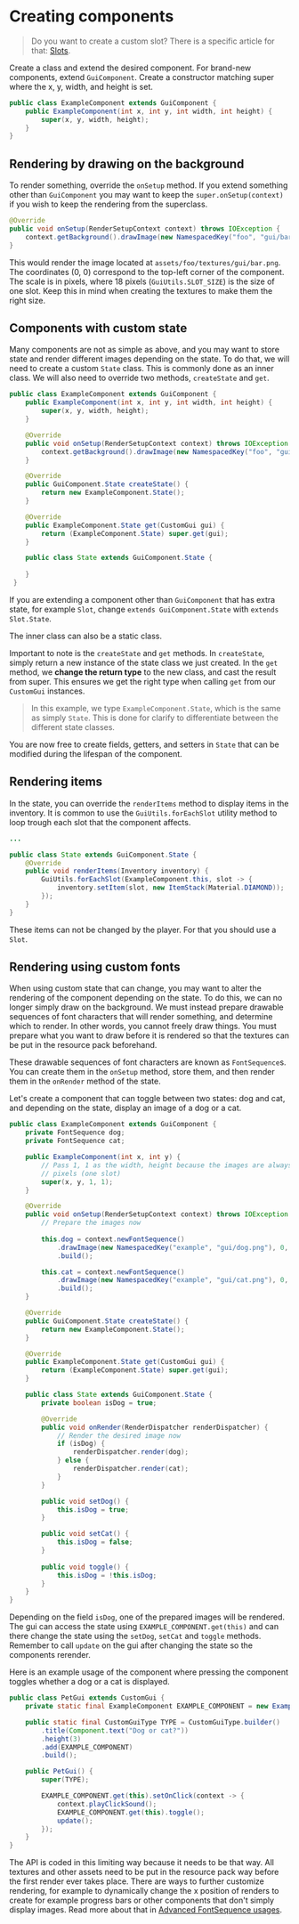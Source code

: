 # Creating components
> Do you want to create a custom slot? There is a specific article for that: [Slots](slots.md).

Create a class and extend the desired component. For brand-new components,
extend `GuiComponent`. Create a constructor matching super where the x, y,
width, and height is set.
```java
public class ExampleComponent extends GuiComponent {
    public ExampleComponent(int x, int y, int width, int height) {
        super(x, y, width, height);
    }
}
```

## Rendering by drawing on the background

To render something, override the `onSetup` method. If you extend something
other than `GuiComponent` you may want to keep the `super.onSetup(context)` if
you wish to keep the rendering from the superclass.

```java
@Override
public void onSetup(RenderSetupContext context) throws IOException {
    context.getBackground().drawImage(new NamespacedKey("foo", "gui/bar.png"), 0, 0);
}
```

This would render the image located at `assets/foo/textures/gui/bar.png`. The
coordinates (0, 0) correspond to the top-left corner of the component. The scale
is in pixels, where 18 pixels (`GuiUtils.SLOT_SIZE`) is the size of one slot.
Keep this in mind when creating the textures to make them the right size.

## Components with custom state
Many components are not as simple as above, and you may want to store state and
render different images depending on the state. To do that, we will need to
create a custom `State` class. This is commonly done as an inner class. We will
also need to override two methods, `createState` and `get`.
```java
public class ExampleComponent extends GuiComponent {
    public ExampleComponent(int x, int y, int width, int height) {
        super(x, y, width, height);
    }

    @Override
    public void onSetup(RenderSetupContext context) throws IOException {
        context.getBackground().drawImage(new NamespacedKey("foo", "gui/bar.png"), 0, 0);
    }

    @Override
    public GuiComponent.State createState() {
        return new ExampleComponent.State();
    }

    @Override
    public ExampleComponent.State get(CustomGui gui) {
        return (ExampleComponent.State) super.get(gui);
    }

    public class State extends GuiComponent.State {
        
    }
 }
```
If you are extending a component other than `GuiComponent` that has extra state,
for example `Slot`,  change `extends GuiComponent.State` with `extends Slot.State`.

The inner class can also be a static class.

Important to note is the `createState` and `get` methods. In `createState`,
simply return a new instance of the state class we just created. In the `get`
method, we **change the return type** to the new class, and cast the result
from super. This ensures we get the right type when calling `get` from our
`CustomGui` instances.

> In this example, we type `ExampleComponent.State`, which is the same as simply
> `State`. This is done for clarify to differentiate between the different state
> classes.

You are now free to create fields, getters, and setters in `State` that can be
modified during the lifespan of the component.

## Rendering items

In the state, you can override the `renderItems` method to display items in the
inventory. It is common to use the `GuiUtils.forEachSlot` utility method to loop
trough each slot that the component affects.

```java
...

public class State extends GuiComponent.State {
    @Override
    public void renderItems(Inventory inventory) {
        GuiUtils.forEachSlot(ExampleComponent.this, slot -> {
            inventory.setItem(slot, new ItemStack(Material.DIAMOND));
        });
    }
}
```

These items can not be changed by the player. For that you should use a `Slot`.

## Rendering using custom fonts
When using custom state that can change, you may want to alter the rendering of
the component depending on the state. To do this, we can no longer simply draw
on the background. We must instead prepare drawable sequences of font characters
that will render something, and determine which to render. In other words, you
cannot freely draw things. You must prepare what you want to draw before it is
rendered so that the textures can be put in the resource pack beforehand.

These drawable sequences of font characters are known as `FontSequence`s. You
can create them in the `onSetup` method, store them, and then render them in
the `onRender` method of the state.

Let's create a component that can toggle between two states: dog and cat, and
depending on the state, display an image of a dog or a cat.
```java
public class ExampleComponent extends GuiComponent {
    private FontSequence dog;
    private FontSequence cat;

    public ExampleComponent(int x, int y) {
        // Pass 1, 1 as the width, height because the images are always 18x18
        // pixels (one slot)
        super(x, y, 1, 1);
    }

    @Override
    public void onSetup(RenderSetupContext context) throws IOException {
        // Prepare the images now
        
        this.dog = context.newFontSequence()
            .drawImage(new NamespacedKey("example", "gui/dog.png"), 0, 0)
            .build();

        this.cat = context.newFontSequence()
            .drawImage(new NamespacedKey("example", "gui/cat.png"), 0, 0)
            .build();
    }

    @Override
    public GuiComponent.State createState() {
        return new ExampleComponent.State();
    }

    @Override
    public ExampleComponent.State get(CustomGui gui) {
        return (ExampleComponent.State) super.get(gui);
    }

    public class State extends GuiComponent.State {
        private boolean isDog = true;

        @Override
        public void onRender(RenderDispatcher renderDispatcher) {
            // Render the desired image now
            if (isDog) {
                renderDispatcher.render(dog);
            } else {
                renderDispatcher.render(cat);
            }
        }

        public void setDog() {
            this.isDog = true;
        }

        public void setCat() {
            this.isDog = false;
        }
        
        public void toggle() {
            this.isDog = !this.isDog;
        }
    }
}
```

Depending on the field `isDog`, one of the prepared images will be rendered. The
gui can access the state using `EXAMPLE_COMPONENT.get(this)` and can there
change the state using the `setDog`, `setCat` and `toggle` methods. Remember to
call `update` on the gui after changing the state so the components rerender.

Here is an example usage of the component where pressing the component toggles
whether a dog or a cat is displayed.
```java
public class PetGui extends CustomGui {
    private static final ExampleComponent EXAMPLE_COMPONENT = new ExampleComponent(4, 1);

    public static final CustomGuiType TYPE = CustomGuiType.builder()
        .title(Component.text("Dog or cat?"))
        .height(3)
        .add(EXAMPLE_COMPONENT)
        .build();

    public PetGui() {
        super(TYPE);

        EXAMPLE_COMPONENT.get(this).setOnClick(context -> {
            context.playClickSound();
            EXAMPLE_COMPONENT.get(this).toggle();
            update();
        });
    }
}
```

The API is coded in this limiting way because it needs to be that way. All
textures and other assets need to be put in the resource pack way before the
first render ever takes place. There are ways to further customize rendering,
for example to dynamically change the x position of renders to create for
example progress bars or other components that don't simply display images.
Read more about that in [Advanced FontSequence usages](advanced_fontsequence_usages.md).